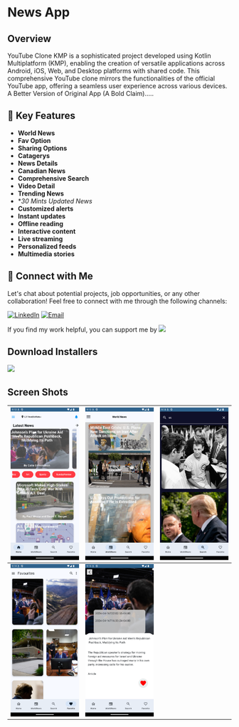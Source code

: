 # News App
## Overview
YouTube Clone KMP is a sophisticated project developed using Kotlin Multiplatform (KMP), enabling the creation of versatile applications across Android, iOS, Web, and Desktop platforms with shared code. This comprehensive YouTube clone mirrors the functionalities of the official YouTube app, offering a seamless user experience across various devices. A Better Version of Original App (A Bold Claim).....

## 🚀 Key Features
- **World News**
- **Fav Option**
- **Sharing Options**
- **Catagerys**
- **News Details**
- **Canadian News**
- **Comprehensive Search**
- **Video Detail**
- **Trending News**
- **30 Mints Updated News*
- **Customized alerts**
- **Instant updates**
- **Offline reading**
- **Interactive content**
- **Live streaming**
- **Personalized feeds**
- **Multimedia stories**



## 🤝 Connect with Me
Let's chat about potential projects, job opportunities, or any other collaboration! Feel free to connect with me through the following channels:

[![LinkedIn]([https://img.shields.io/badge/LinkedIn-Connect-blue?style=for-the-badge&logo=linkedin)](https://www.linkedin.com/in/khubaibkhandev](https://www.linkedin.com/in/muhammad-zohaib-imtiaz-dev/))
[![Email](https://img.shields.io/badge/Email-Drop%20a%20Message-red?style=for-the-badge&logo=gmail)](mailto:mzkhan9610@gmail.com)

If you find my work helpful, you can support me by
<a href="https://www.buymeacoffee.com/khubaibkhan"><img src="https://img.buymeacoffee.com/button-api/?text=Buy me a coffee&emoji=&slug=khubaibkhan&button_colour=FFDD00&font_colour=000000&font_family=Cookie&outline_colour=000000&coffee_colour=ffffff" /></a>

## Download Installers
[<img src="https://user-images.githubusercontent.com/114044633/223920025-83687de0-e463-4c5d-8122-e06e4bb7d40c.png" width="200">](https://github.com/KhubaibKhan4/Youtube-Clone-KMP/raw/master/screenshots/youtube-clone-kmp.apk)

## Screen Shots

| ![Screenshot 1](https://github.com/ZohaibKhanDev/NewsApp/blob/master/assesds/1.png) | ![Screenshot 2](https://github.com/ZohaibKhanDev/NewsApp/blob/master/assesds/2.png) | ![Screenshot 3](https://github.com/ZohaibKhanDev/NewsApp/blob/master/assesds/3.png) |
| --- | --- | --- |
| ![Screenshot 4](https://github.com/ZohaibKhanDev/NewsApp/blob/master/assesds/4.png) | ![Screenshot 5](https://github.com/ZohaibKhanDev/NewsApp/blob/master/assesds/5.png) |

